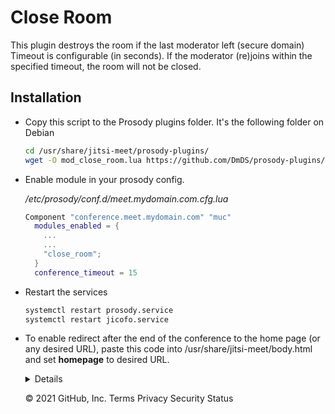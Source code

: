 # Close Room

This plugin destroys the room if the last moderator left (secure domain)
Timeout is configurable (in seconds).
If the moderator (re)joins within the specified timeout, the room will not be closed.

## Installation

- Copy this script to the Prosody plugins folder. It's the following folder on
  Debian

  ```bash
  cd /usr/share/jitsi-meet/prosody-plugins/
  wget -O mod_close_room.lua https://github.com/DmDS/prosody-plugins/blob/7d7417c858e703f2ad82165ff479788af0b43a46/close_room/mod_close_room.lua
  ```

- Enable module in your prosody config.

  _/etc/prosody/conf.d/meet.mydomain.com.cfg.lua_

  ```lua
  Component "conference.meet.mydomain.com" "muc"
    modules_enabled = {
      ...
      ...
      "close_room";
    }
    conference_timeout = 15
  ```

- Restart the services

  ```bash
  systemctl restart prosody.service
  systemctl restart jicofo.service
  ```
  
- To enable redirect after the end of the conference to the home page (or any desired URL), paste this code into /usr/share/jitsi-meet/body.html and set **homepage** to desired URL. 
  <details>
  
  ```
  <script>
  function redirect() {
      window.location.href="homepage";
  }
  function subscribeToEvents() {
      try {
          if (!APP.store.getState()) {
              throw new Error("state is not ready. try again");
          } else if (!APP.store.getState()["features/base/connection"]) {
              throw new Error("connection is not ready. try again");
          }
  
          cnn = APP.store.getState()["features/base/connection"];
          if (cnn.error) {
              return redirect();
          }
  
          APP.conference._room.on("conference.left", redirect);
      } catch(e) {
          setTimeout(() => subscribeToEvents(), 3000);
      }
  }
  
  subscribeToEvents();
  </script>
  ```
  
  </details>

    © 2021 GitHub, Inc.
    Terms
    Privacy
    Security
    Status
